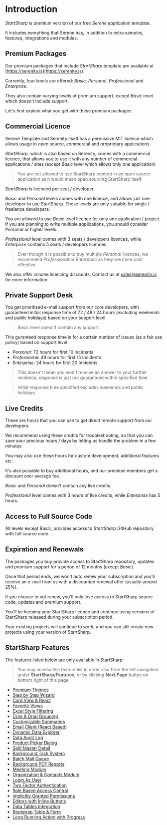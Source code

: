 ﻿# Introduction

*StartSharp* is premium version of our free *Serene* application template.

It includes everything that Serene has, in addition to extra samples, features, integrations and modules.

## Premium Packages

Our premium packages that include *StartSharp* template are available at [https://serenity.is](https://serenity.is). 

Currently, four levels are offered: _Basic_, _Personal_, _Professional_ and _Enterprise_.

They also contain varying levels of premium support, except _Basic_ level which doesn't include support.

Let's first explain what you get with these premium packages.

## Commercial Licence

Serene Template and Serenity itself has a permissive MIT licence which allows usage in open source, commercial and proprietary applications.

*StartSharp*, which is also based on Serenity, comes with a commercial licence, that allows you to use it with any number of commercial applications / sites (except _Basic_ level which allows only one application)

> You are not allowed to use StartSharp content in an open source application as it would mean open sourcing StartSharp itself.

*StartSharp* is licenced per seat / developer. 

_Basic_ and _Personal_ levels comes with one licence, and allows just one developer to use StartSharp. These levels are only suitable for single / freelance developers.

You are allowed to use _Basic_ level licence for only one application / project. If you are planning to write multiple applications, you should consider _Personal_ or higher levels.   

_Professional_ level comes with 3 seats / developers licences, while _Enterprise_ contains 5 seats / developers licences. 

> Even though it is possible to buy multiple _Personal_ licences, we recommend _Professional_ or _Enterprise_ as they are more cost effective.

We also offer volume licencing discounts. Contact us at [sales@serenity.is](mailto:sales@serenity.is) for more information.

## Private Support Desk

You get prioritized e-mail support from our core developers, with guaranteed initial response time of 72 / 48 / 24 hours (excluding weekends and public holidays) based on your support level.

> _Basic_ level doesn't contain any support.

This guranteed response time is for a certain number of issues (as a fair use policy) based on support level:

- _Personal_: 72 hours for first 10 Incidents
- _Professional_: 48 hours for first 15 Incidents
- _Enterprise_: 24 hours for first 20 Incidents

> This doesn't mean you won't receive an answer to your further incidents, response is just not guaranteed within specified time. 

> Initial response time specified excludes weekends and public holidays.

## Live Credits

These are hours that you can use to get direct remote support from our developers. 

We recommend using these credits for troubleshooting, so that you can save your precious hours / days by letting us handle the problem in a few minutes.

You may also use these hours for custom development, additional features etc.

It's also possible to buy additional hours, and our premium members get a discount over average fee.

_Basic_ and _Personal_ doesn't contain any live credits.

_Professional_ level comes with 3 hours of live credits, while _Enterprise_ has 5 hours.

## Access to Full Source Code

All levels except _Basic_, provides access to _StartSharp_ GitHub repository with full source code.

## Expiration and Renewals

The packages you buy provide access to StartSharp repository, updates and premium support for a period of 12 months (except _Basic_).

Once that period ends, we won't auto renew your subscription and you'll receive an e-mail from us with a discounted renewal offer (usually around 25%).

If you choose to not renew, you'll only lose access to StartSharp source code, updates and premium support.

You'll be keeping your StartSharp licence and continue using versions of StartSharp released during your subscription period.

Your existing projects will continue to work, and you can still create new projects using your version of StartSharp.

## StartSharp Features

The features listed below are only available in StartSharp:

> You may access this feature list in order also from the left navigation under **StartSharp/Features**, or by clicking **Next Page** button on bottom right of this page.

* [Premium Themes](features/premium-themes.md)
* [Step by Step Wizard](features/step-by-step-wizard.md)
* [Card View & React](features/card-view-react.md)
* [Favorite Views](features/favorite-views.md)
* [Excel Style Filtering](features/excel-style-filtering.md)
* [Drag & Drop Grouping](features/drag-drop-grouping.md)
* [Customizable Summaries](features/customizable-summaries.md)
* [Email Client (React Based)](features/email-client.md)
* [Dynamic Data Explorer](features/data-explorer.md)
* [Data Audit Log](features/data-audit-log.md)
* [Product Picker Dialog](features/product-picker-dialog.md)
* [Split Master Detail](features/split-master-detail.md)
* [Background Task System](features/background-task-system.md)
* [Batch Mail Queue](features/batch-mail-queue.md)
* [Background PDF Reports](features/background-pdf-reports.md)
* [Meeting Module](features/meeting-module.md)
* [Organization & Contacts Module](features/organization-contacts-module.md)
* [Login As User](features/login-as-user.md)
* [Two Factor Authentication](features/two-factor-auth.md)
* [Role Based Access Control](features/role-based-access-control.md)
* [Implicitly Granted Permissions](features/implicitly-granted-permissions.md)
* [Editors with Inline Buttons](features/editors-with-inline-buttons.md)
* [Data Tables Integration](features/data-tables-integration.md)
* [Bootstrap Table & Form](features/bootstrap-table-form.md)
* [Long Running Action with Progress](features/long-running-action-progress.md)
